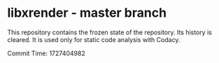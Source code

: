# libxrender - master branch

This repository contains the frozen state of the repository.
Its history is cleared. It is used only for static code
analysis with Codacy.

Commit Time: 1727404982